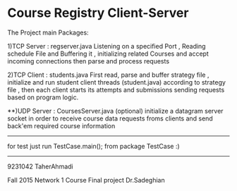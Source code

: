 # Course Registry Client-Server

The Project main Packages:

1)TCP Server : regserver.java
    Listening on a specified Port ,
    Reading schedule File and Buffering it ,
    initializing related Courses
    and accept incoming connections then parse and process requests

2)TCP Client : students.java
    First read, parse and buffer strategy file ,
    initialize and run student client threads (student.java) according to strategy file ,
    then each client starts its attempts and submissions sending requests based on program logic.

**)UDP Server : CoursesServer.java (optional)
    initialize a datagram server socket in order to receive course data requests froms clients and send back'em
    required course information

______________________________________________________________________

for test just run TestCase.main(); from package TestCase :)

______________________________________________________________________
9231042 TaherAhmadi


Fall 2015
Network 1 Course Final project
Dr.Sadeghian
